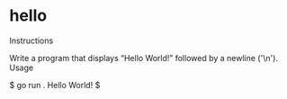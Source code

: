 # hello

Instructions

Write a program that displays “Hello World!” followed by a newline ('\n').
Usage

$ go run .
Hello World!
$
